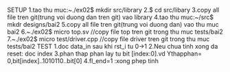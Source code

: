 SETUP
	1.tao thu muc:~./ex02$ mkdir src/library
	2.$ cd src/libary
	3.copy all file tren git(trung voi duong dan tren git) vao library
	4.tao thu muc:~/src$ mkdr designs/bai2 
	5.copy all file tren git(trung voi duong dan) vao thu muc bai2
	6.~./ex02$ micro top.sv            //copy file top tren git trong thu muc tests/bai2
	7.~./ex02$ micro test/driver.cpp   //copy file driver tren git  trong thu muc tests/bai2
TEST
	1.doc data_in sau khi rst_i tu 0->1
	2.Neu chua tinh xong da reset: doc index
	3.phan thap phan lay tu bit [index:0].vd Ythapphan= 0,bit[index]..1010110..bit[0]
	4.fl_end=1 :xong phep tinh
